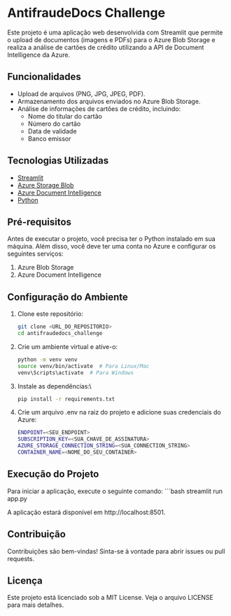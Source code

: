# AntifraudeDocs Challenge

Este projeto é uma aplicação web desenvolvida com Streamlit que permite o upload de documentos (imagens e PDFs) para o Azure Blob Storage e realiza a análise de cartões de crédito utilizando a API de Document Intelligence da Azure.

## Funcionalidades

- Upload de arquivos (PNG, JPG, JPEG, PDF).
- Armazenamento dos arquivos enviados no Azure Blob Storage.
- Análise de informações de cartões de crédito, incluindo:
  - Nome do titular do cartão
  - Número do cartão
  - Data de validade
  - Banco emissor

## Tecnologias Utilizadas

- [Streamlit](https://streamlit.io/)
- [Azure Storage Blob](https://learn.microsoft.com/en-us/azure/storage/blobs/storage-blobs-overview)
- [Azure Document Intelligence](https://learn.microsoft.com/en-us/azure/cognitive-services/document-intelligence/)
- [Python](https://www.python.org/)

## Pré-requisitos

Antes de executar o projeto, você precisa ter o Python instalado em sua máquina. Além disso, você deve ter uma conta no Azure e configurar os seguintes serviços:

1. Azure Blob Storage
2. Azure Document Intelligence

## Configuração do Ambiente

1. Clone este repositório:
   ```bash
   git clone <URL_DO_REPOSITORIO>
   cd antifraudedocs_challenge

2. Crie um ambiente virtual e ative-o:
    ```bash
    python -m venv venv
    source venv/bin/activate  # Para Linux/Mac
    venv\Scripts\activate  # Para Windows

3. Instale as dependências:\
    ```bash
    pip install -r requirements.txt

4. Crie um arquivo .env na raiz do projeto e adicione suas credenciais do Azure:
    ```bash
    ENDPOINT=<SEU_ENDPOINT>
    SUBSCRIPTION_KEY=<SUA_CHAVE_DE_ASSINATURA>
    AZURE_STORAGE_CONNECTION_STRING=<SUA_CONNECTION_STRING>
    CONTAINER_NAME=<NOME_DO_SEU_CONTAINER>

## Execução do Projeto
 
Para iniciar a aplicação, execute o seguinte comando:
    ```bash
    streamlit run app.py

A aplicação estará disponível em http://localhost:8501.

## Contribuição

Contribuições são bem-vindas! Sinta-se à vontade para abrir issues ou pull requests.

## Licença
Este projeto está licenciado sob a MIT License. Veja o arquivo LICENSE para mais detalhes.